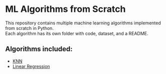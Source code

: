 # ML Algorithms from Scratch

This repository contains multiple machine learning algorithms implemented from scratch in Python.  
Each algorithm has its own folder with code, dataset, and a README.

## Algorithms included:

- [KNN](./KNN)
- [Linear Regression](./LinearRegression)